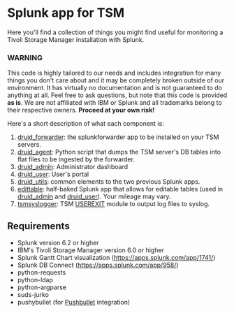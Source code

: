 # Splunk app for TSM

Here you'll find a collection of things you might find useful for monitoring a Tivoli Storage Manager installation with Splunk.

### WARNING
This code is highly tailored to our needs and includes integration for many things you don't care about
and it may be completely broken outside of our environment. It has virtually no documentation and
is not guaranteed to do anything at all. Feel free to ask questions, but note that this code is
provided **as is**. We are not affiliated with IBM or Splunk and all trademarks belong to their
respective owners. **Proceed at your own risk!**

Here's a short description of what each component is:

1. [druid_forwarder](druid_forwarder): the splunkforwarder app to be installed on your TSM servers.
2. [druid_agent](druid_agent): Python script that dumps the TSM server's DB tables into flat files to be ingested by the forwarder.
3. [druid_admin](druid_admin): Administrator dashboard
4. [druid_user](druid_user): User's portal
5. [druid_utils](druid_utils): common elements to the two previous Splunk apps.
6. [edittable](edittable): half-baked Splunk app that allows for editable tables (used in [druid_admin](druid_admin) and [druid_user](druid_user)). Your mileage may vary.
7. [tsmsyslogger](tsmsyslogger): TSM [USEREXIT](http://www-01.ibm.com/support/knowledgecenter/SSGSG7_6.4.0/com.ibm.itsm.srv.doc/t_events_logging_receivers.html) module to output log files to syslog.

## Requirements
* Splunk version 6.2 or higher
* IBM's Tivoli Storage Manager version 6.0 or higher
* Splunk Gantt Chart visualization (https://apps.splunk.com/app/1741/)
* Splunk DB Connect (https://apps.splunk.com/app/958/)
* python-requests
* python-ldap
* python-argparse
* suds-jurko
* pushybullet (for [Pushbullet](https://www.pushbullet.com/) integration)

